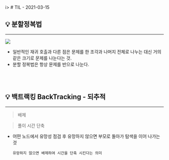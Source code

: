 i> # TIL - 2021-03-15

## 💡 분할정복법
<hr/>

<img src="https://t1.daumcdn.net/cfile/tistory/99BB27375D75CC2B2B"></img>

  - 일반적인 재귀 호출과 다른 점은 문제를 한 조각과 나머지 전체로 나누는 대신 거의 같은 크기로 문제를 나눈다는 것.
  - 분할 정복법은 항상 문제를 반으로 나눈다.


<br/><br/>
## 💡 백트랙킹 BackTracking - 되추적
<hr/>

> 배제

> 풀이 시간 단축

- 어떤 노드에서 유망성 점검 후 유망하지 않으면 부모로 돌아가 탐색을 이어 나가는것

  ``` 유망하지 않으면 배제하여 시간을 단축 시킨다는 의미 ``` 

